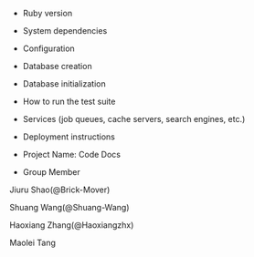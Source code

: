 * Ruby version

* System dependencies

* Configuration

* Database creation

* Database initialization

* How to run the test suite

* Services (job queues, cache servers, search engines, etc.)

* Deployment instructions

* Project Name: Code Docs

* Group Member

Jiuru Shao(@Brick-Mover)

Shuang Wang(@Shuang-Wang)

Haoxiang Zhang(@Haoxiangzhx)

Maolei Tang
